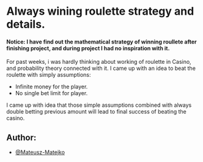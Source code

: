 
# Always wining roulette strategy and details.

#### Notice: I have find out the mathematical strategy of winning roullete after finishing project, and during project I had no inspiration with it.

For past weeks, i was hardly thinking about working of roulette in Casino, and probability theory connected with it. I came up with an idea to beat the roulette with simply assumptions: 
- Infinite money for the player.
- No single bet limit for player.

I came up with idea that those simple assumptions combined with always double betting previous amount will lead to final success of beating the casino. 

## Author:

- [@Mateusz-Matejko](https://www.github.com/Mateusz-Matejko)

